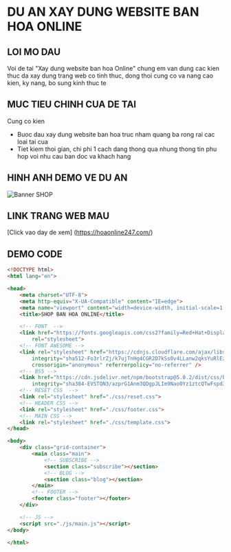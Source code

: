 # DU AN XAY DUNG WEBSITE BAN HOA ONLINE 
## LOI MO DAU
Voi de tai "Xay dung website ban hoa Online" chung em van dung cac kien thuc da xay dung trang web co tinh thuc, 
dong thoi cung co va nang cao kien, ky nang, bo sung kinh thuc te
## MUC TIEU CHINH CUA DE TAI
Cung co kien 
- Buoc dau xay dung website ban hoa truc nham quang ba rong rai cac loai tai cua 
- Tiet kiem thoi gian, chi phi 1 cach dang thong qua nhung thong tin phu hop voi nhu cau ban doc va khach hang
## HINH ANH DEMO VE DU AN
![Banner SHOP](https://hoaonline247.com/photos/view/photos/larges//605deb0948764f06578b4816.cl.jpg)
## LINK TRANG WEB MAU
[Click vao day de xem] (https://hoaonline247.com/)
## DEMO CODE 
``` HTML
<!DOCTYPE html>
<html lang="en">

<head>
    <meta charset="UTF-8">
    <meta http-equiv="X-UA-Compatible" content="IE=edge">
    <meta name="viewport" content="width=device-width, initial-scale=1.0">
    <title>SHOP BAN HOA ONLINE</title>

    <!-- FONT  -->
    <link href="https://fonts.googleapis.com/css2?family=Red+Hat+Display:wght@300;400;500;700&display=swap"
        rel="stylesheet">
    <!-- FONT AWESOME -->
    <link rel="stylesheet" href="https://cdnjs.cloudflare.com/ajax/libs/font-awesome/6.0.0-beta3/css/all.min.css"
        integrity="sha512-Fo3rlrZj/k7ujTnHg4CGR2D7kSs0v4LLanw2qksYuRlEzO+tcaEPQogQ0KaoGN26/zrn20ImR1DfuLWnOo7aBA=="
        crossorigin="anonymous" referrerpolicy="no-referrer" />
    <!-- BS5 -->
    <link href="https://cdn.jsdelivr.net/npm/bootstrap@5.0.2/dist/css/bootstrap.min.css" rel="stylesheet"
        integrity="sha384-EVSTQN3/azprG1Anm3QDgpJLIm9Nao0Yz1ztcQTwFspd3yD65VohhpuuCOmLASjC" crossorigin="anonymous">
    <!-- RESET CSS  -->
    <link rel="stylesheet" href="./css/reset.css">
    <!-- HEADER CSS -->
    <link rel="stylesheet" href="./css/footer.css">
    <!-- MAIN CSS -->
    <link rel="stylesheet" href="./css/template.css">
</head>

<body>
    <div class="grid-container">
        <main class="main">
            <!-- SUBSCRIBE -->
            <section class="subscribe"></section>
            <!-- BLOG -->
            <section class="blog"></section>
        </main>
        <!-- FOOTER -->
        <footer class="footer"></footer>
    </div>

    <!-- JS -->
    <script src="./js/main.js"></script>
</body>

</html>
```


